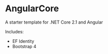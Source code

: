 # AngularCore
A starter template for .NET Core 2.1 and Angular

Includes:
* EF Identity
* Bootstrap 4
